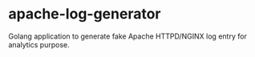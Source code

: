 # apache-log-generator
Golang application to generate fake Apache HTTPD/NGINX log entry for analytics purpose. 
